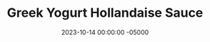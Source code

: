 ---
layout: post
title:  "Greek Yogurt Hollandaise Sauce"
date:   2023-10-14 00:00:00 -05000
categories: 
- Recipes
- Savory Sauces
permalink: /recipes/hollandaise
image: /assets/Food/Savory Sauces/Hollandaise/hollandaise.jpg
ing: hollandaise-ing
facts: hollandaise-facts
section1: 
start2: 
section2: 
start3: 
section3: 
start4: 
section4: 
start5: 
section5: 
Prep: 10
Rest: 
Cook: 
Source1: https://carlsbadcravings.com/guilt-free-greek-yogurt-hollandaise-sauce/#wprm-recipe-container-34607
Source2: 
whisk: https://s.samsungfood.com/Hlg84
tags: 
- egg yolk
- yogurt
- plain nonfat greek yogurt
- mayo
- french
- dijon mustard
- mustard
- paprika
- lemon
- garlic
Description: Any time I made amaretti, macaroons, or anything that uses egg whites, I always struggle to find the use for my leftover yolks. This simple sauce is now my go to for not wasting perfectly good eggs, and uses Greek yogurt instead of butter for higher protein and lower saturated fat. For my cookie recipes, check out <a href="coconut-macaroons">Coconut Macaroons with Honey</a> and <a href="amaretti">Amaretti Cookies with Monkfruit</a>
Instructions: 
- Assemble a double boiler by heating 1" of water in a medium pot. Place a glass bowl on top. Bring water to a simmer<br><br>

- Over the simmering water for about 15 minutes, whisk together eggs, lemon, yogurt and garlic. Stir frequently, until sauce has thickened and reached 160F<br><br>

- Stir in mustard and spices - basil, salt, sumin, paprika, black pepper, and red pepper flakes.  YOu can optionally also add a drop of liquid monk fruit or butter extract<br><br>

- Serve over roasted vegetables, use as a base for tuna salad, or however you want
---
